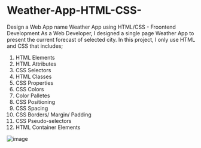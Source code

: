 # Weather-App-HTML-CSS-
Design a Web App name Weather App using HTML/CSS - Froontend Development
As a Web Developer, I designed a single page Weather App to present the current forecast of selected city.
In this project, I only use HTML and CSS that includes;
1. HTML Elements
2. HTML Attributes
3. CSS Selectors
4. HTML Classes
5. CSS Properties
6. CSS Colors
7. Color Palletes
8. CSS Positioning
9. CSS Spacing
10. CSS Borders/ Margin/ Padding
11. CSS Pseudo-selectors
12. HTML Container Elements

![image](https://github.com/Arooj07/Weather-App-HTML-CSS-/assets/100277795/030f60ce-b212-471b-b142-fa01dc03ba1e)
